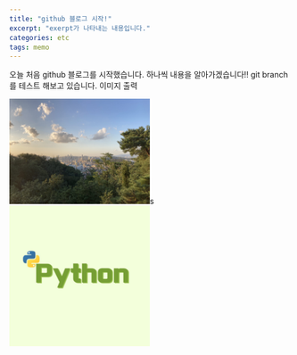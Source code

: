 ```yaml
---
title: "github 블로그 시작!"
excerpt: "exerpt가 나타내는 내용입니다."
categories: etc
tags: memo
---
```


오늘 처음 github 블로그를 시작했습니다.
하나씩 내용을 알아가겠습니다!!
git branch를 테스트 해보고 있습니다.
이미지 출력

<img src="../images/22-02-14-start/sky.jpg" width="50%" height="50%">s
<img src="../images/22-02-14-start/python.jpg" width="50%" height="50%">
